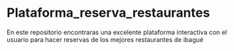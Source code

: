 # Plataforma_reserva_restaurantes
En este repositorio encontraras una excelente plataforma interactiva con el usuario para hacer reservas de los mejores restaurantes de ibagué
